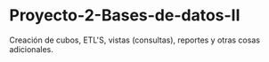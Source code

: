 # Proyecto-2-Bases-de-datos-II
Creación de cubos, ETL'S, vistas (consultas), reportes y otras cosas adicionales.
